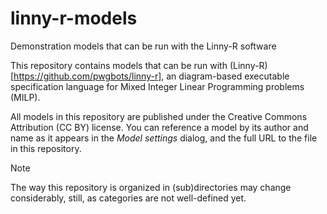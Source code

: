 # linny-r-models
Demonstration models that can be run with the Linny-R software

This repository contains models that can be run with
(Linny-R)[https://github.com/pwgbots/linny-r], an diagram-based executable
specification language for Mixed Integer Linear Programming problems (MILP).

All models in this repository are published under the Creative Commons
Attribution (CC BY) license. You can reference a model by its author
and name as it appears in the _Model settings_ dialog, and the full URL
to the file in this repository. 

> [!NOTE]
> The way this repository is organized in (sub)directories may change
> considerably, still, as categories are not well-defined yet. 
